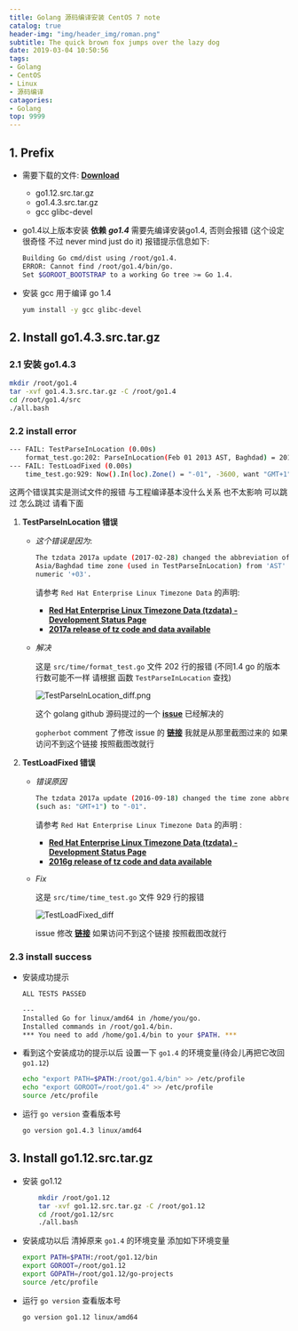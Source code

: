 ```yaml
---
title: Golang 源码编译安装 CentOS 7 note
catalog: true
header-img: "img/header_img/roman.png"
subtitle: The quick brown fox jumps over the lazy dog
date: 2019-03-04 10:50:56
tags:
- Golang
- CentOS
- Linux
- 源码编译
catagories:
- Golang
top: 9999
---
```


## 1. Prefix

- 需要下载的文件: **[Download](https://golang.org/dl/)**
      
  - go1.12.src.tar.gz
  - go1.4.3.src.tar.gz
  - gcc glibc-devel

 - go1.4以上版本安装 **依赖** ***go1.4*** 需要先编译安装go1.4, 否则会报错 (这个设定 很奇怪 不过 never mind just do it)
	报错提示信息如下:

    ```bash
    Building Go cmd/dist using /root/go1.4.
    ERROR: Cannot find /root/go1.4/bin/go.
    Set $GOROOT_BOOTSTRAP to a working Go tree >= Go 1.4.
    ```
  - 安装 gcc 用于编译 go 1.4
	```bash
	yum install -y gcc glibc-devel
	```

## 2. Install go1.4.3.src.tar.gz

### 2.1 安装 go1.4.3

```bash
mkdir /root/go1.4
tar -xvf go1.4.3.src.tar.gz -C /root/go1.4
cd /root/go1.4/src
./all.bash
```

### 2.2 install error

```bash
--- FAIL: TestParseInLocation (0.00s)
	format_test.go:202: ParseInLocation(Feb 01 2013 AST, Baghdad) = 2013-02-01 00:00:00 +0000 AST, want 2013-02-01 00:00:00 +0300 +03
--- FAIL: TestLoadFixed (0.00s)
	time_test.go:929: Now().In(loc).Zone() = "-01", -3600, want "GMT+1", -3600
```

这两个错误其实是测试文件的报错 与工程编译基本没什么关系 也不太影响 可以跳过 怎么跳过 请看下面

1. **TestParseInLocation 错误**

	- _这个错误是因为_:

		```bash
		The tzdata 2017a update (2017-02-28) changed the abbreviation of the
		Asia/Baghdad time zone (used in TestParseInLocation) from 'AST' to the
		numeric '+03'.
		```

		请参考 `Red Hat Enterprise Linux Timezone Data` 的声明:
		- **[Red Hat Enterprise Linux Timezone Data (tzdata) - Development Status Page](https://access.redhat.com/articles/1187353)**
		- **[2017a release of tz code and data available](https://mm.icann.org/pipermail/tz-announce/2017-February/000045.html)**

	- _解决_

		这是 `src/time/format_test.go` 文件 202 行的报错 
		(不同1.4 go 的版本 行数可能不一样 请根据 函数 `TestParseInLocation` 查找)

		![TestParseInLocation_diff.png](TestParseInLocation_diff.png)

		这个 golang github 源码提过的一个 **[issue](https://github.com/golang/go/issues/19457)** 已经解决的

		`gopherbot` comment 了修改 issue 的 **[链接](https://go-review.googlesource.com/c/go/+/37964/)** 我就是从那里截图过来的 如果访问不到这个链接 按照截图改就行

2. **TestLoadFixed 错误**

	- _错误原因_

		```bash
		The tzdata 2017a update (2016-09-18) changed the time zone abbreviation from a long English-language string
		(such as: "GMT+1") to "-01".
		```

		请参考 `Red Hat Enterprise Linux Timezone Data` 的声明 :
		- **[Red Hat Enterprise Linux Timezone Data (tzdata) - Development Status Page](https://access.redhat.com/articles/1187353)**
		- **[2016g release of tz code and data available](https://mm.icann.org/pipermail/tz-announce/2016-September/000041.html)**

	- _Fix_

		这是 `src/time/time_test.go` 文件 929 行的报错

		![TestLoadFixed_diff](TestLoadFixed_diff.png)

		issue 修改 **[链接](https://go-review.googlesource.com/c/go/+/29995/3/src/time/time_test.go#b951)** 如果访问不到这个链接 按照截图改就行

### 2.3 install success

- 安装成功提示
	```bash
	ALL TESTS PASSED

	---
	Installed Go for linux/amd64 in /home/you/go.
	Installed commands in /root/go1.4/bin.
	*** You need to add /home/go1.4/bin to your $PATH. ***
	```

- 看到这个安装成功的提示以后 设置一下 `go1.4` 的环境变量(待会儿再把它改回 `go1.12`)

	```bash
	echo "export PATH=$PATH:/root/go1.4/bin" >> /etc/profile
	echo "export GOROOT=/root/go1.4" >> /etc/profile
	source /etc/profile
	```

- 运行 `go version` 查看版本号

	```bash
	go version go1.4.3 linux/amd64
	```

## 3. Install go1.12.src.tar.gz

- 安装 go1.12

	```bash
		mkdir /root/go1.12
		tar -xvf go1.12.src.tar.gz -C /root/go1.12
		cd /root/go1.12/src
		./all.bash
	```

- 安装成功以后 清掉原来 `go1.4` 的环境变量 添加如下环境变量

	```bash
	export PATH=$PATH:/root/go1.12/bin
	export GOROOT=/root/go1.12
	export GOPATH=/root/go1.12/go-projects
	source /etc/profile
	```

- 运行 `go version` 查看版本号

	```bash
	go version go1.12 linux/amd64
	```